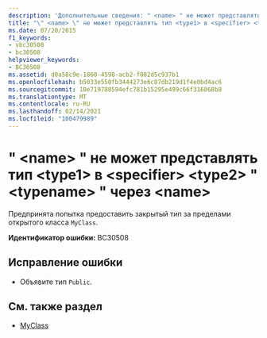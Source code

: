 ```yaml
---
description: 'Дополнительные сведения: " <name> " не может представлять тип <type1> в <specifier> <type2> " <typename> " через <name>'
title: "\" <name> \" не может представлять тип <type1> в <specifier> <type2> \" <typename> \" через <name>"
ms.date: 07/20/2015
f1_keywords:
- vbc30508
- bc30508
helpviewer_keywords:
- BC30508
ms.assetid: d0a58c9e-1860-4598-acb2-f082d5c937b1
ms.openlocfilehash: b5033e550fb3444273e6c87db219d1f4e0bd4ac6
ms.sourcegitcommit: 10e719780594efc781b15295e499c66f316068b8
ms.translationtype: MT
ms.contentlocale: ru-RU
ms.lasthandoff: 02/14/2021
ms.locfileid: "100479989"
---
```

# <a name="name-cannot-expose-type-type1-in-specifier-type2-typename-through-name"></a>" \<name> " не может представлять тип \<type1> в \<specifier> \<type2> " \<typename> " через \<name>

Предпринята попытка предоставить закрытый тип за пределами открытого класса `MyClass`.  
  
 **Идентификатор ошибки:** BC30508  
  
## <a name="to-correct-this-error"></a>Исправление ошибки  
  
- Объявите тип `Public`.  
  
## <a name="see-also"></a>См. также раздел

- [MyClass](../programming-guide/program-structure/me-my-mybase-and-myclass.md#myclass)
